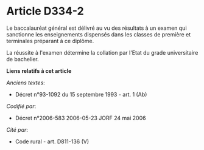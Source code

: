 # Article D334-2

Le baccalauréat général est délivré au vu des résultats à un examen qui sanctionne les enseignements dispensés dans les
classes de première et terminales préparant à ce diplôme.

La réussite à l'examen détermine la collation par l'Etat du grade universitaire de bachelier.

**Liens relatifs à cet article**

_Anciens textes_:

  - Décret n°93-1092 du 15 septembre 1993 - art. 1 (Ab)

_Codifié par_:

  - Décret n°2006-583 2006-05-23 JORF 24 mai 2006

_Cité par_:

  - Code rural - art. D811-136 (V)
